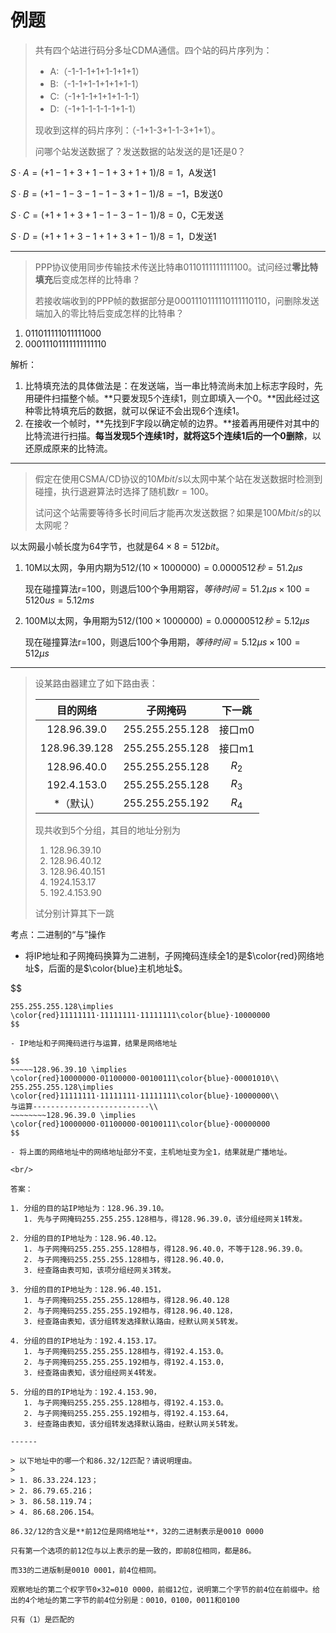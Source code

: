# 例题

> 共有四个站进行码分多址CDMA通信。四个站的码片序列为：
>
> - A:（-1-1-1+1+1-1+1+1）
> - B:（-1-1+1-1+1+1+1-1）
> - C:（-1+1-1+1+1+1-1-1）
> - D:（-1+1-1-1-1-1+1-1）
>
> 现收到这样的码片序列：（-1+1-3+1-1-3+1+1）。
>
> 问哪个站发送数据了？发送数据的站发送的是1还是0？

$S·A=(+1-1+3+1-1+3+1+1)/8=1$，A发送1

$S·B=(+1-1-3-1-1-3+1-1)/8=-1$，B发送0

$S·C=(+1+1+3+1-1-3-1-1)/8=0$，C无发送

$S·D=(+1+1+3-1+1+3+1-1)/8=1$，D发送1

------

> PPP协议使用同步传输技术传送比特串0110111111111100。试问经过**零比特填充**后变成怎样的比特串？
>
> 若接收端收到的PPP帧的数据部分是0001110111110111110110，问删除发送端加入的零比特后变成怎样的比特串？

1. 011011111011111000
2. 00011101111111111110

解析：

1. 比特填充法的具体做法是：在发送端，当一串比特流尚未加上标志字段时，先用硬件扫描整个帧。**只要发现5个连续1，则立即填入一个0。**因此经过这种零比特填充后的数据，就可以保证不会出现6个连续1。
2. 在接收一个帧时，**先找到F字段以确定帧的边界。**接着再用硬件对其中的比特流进行扫描。**每当发现5个连续1时，就将这5个连续1后的一个0删除**，以还原成原来的比特流。

------

> 假定在使用CSMA/CD协议的$10Mbit/s$以太网中某个站在发送数据时检测到碰撞，执行退避算法时选择了随机数$r=100$。
>
> 试问这个站需要等待多长时间后才能再次发送数据？如果是$100Mbit/s$的以太网呢？

以太网最小帧长度为64字节，也就是$64×8=512bit$。

1. 10M以太网，争用内期为$512/(10×1000000)=0.0000512秒=51.2μs$

   现在碰撞算法r=100，则退后100个争用期容，$等待时间=51.2μs×100=5120us=5.12ms$

2. 100M以太网，争用期为$512/(100×1000000)=0.00000512秒=5.12μs$

   现在碰撞算法r=100，则退后100个争用期，$等待时间=5.12μs×100=512μs$

------

> 设某路由器建立了如下路由表：
>
> |   目的网络    |    子网掩码     | 下一跳 |
> | :-----------: | :-------------: | :----: |
> |  128.96.39.0  | 255.255.255.128 | 接口m0 |
> | 128.96.39.128 | 255.255.255.128 | 接口m1 |
> |  128.96.40.0  | 255.255.255.128 | $R_2$  |
> |  192.4.153.0  | 255.255.255.128 | $R_3$  |
> |   *（默认）   | 255.255.255.192 | $R_4$  |
>
> 现共收到5个分组，其目的地址分别为
>
> 1. 128.96.39.10
> 2. 128.96.40.12
> 3. 128.96.40.151
> 4. 1924.153.17
> 5. 192.4.153.90
>
> 试分别计算其下一跳

考点：二进制的“与”操作

- 将IP地址和子网掩码换算为二进制，子网掩码连续全1的是$\color{red}网络地址$，后面的是$\color{blue}主机地址$。

$$
~~~~~128.96.39.10 \implies \color{red}10000000·01100000·00100111\color{blue}·00001010\\
255.255.255.128\implies \color{red}11111111·11111111·11111111\color{blue}·10000000
$$

- IP地址和子网掩码进行与运算，结果是网络地址

$$
~~~~~128.96.39.10 \implies \color{red}10000000·01100000·00100111\color{blue}·00001010\\
255.255.255.128\implies \color{red}11111111·11111111·11111111\color{blue}·10000000\\
与运算--------------------------\\
~~~~~~~~128.96.39.0 \implies \color{red}10000000·01100000·00100111\color{blue}·00000000
$$

- 将上面的网络地址中的网络地址部分不变，主机地址变为全1，结果就是广播地址。

<br/>

答案：

1. 分组的目的站IP地址为：128.96.39.10。
   1. 先与子网掩码255.255.255.128相与，得128.96.39.0，该分组经网关1转发。

2. 分组的目的IP地址为：128.96.40.12。
   1. 与子网掩码255.255.255.128相与，得128.96.40.0，不等于128.96.39.0。
   2. 与子网掩码255.255.255.128相与，得128.96.40.0，
   3. 经查路由表可知，该项分组经网关3转发。

3. 分组的目的IP地址为：128.96.40.151，
   1. 与子网掩码255.255.255.128相与，得128.96.40.128
   2. 与子网掩码255.255.255.192相与，得128.96.40.128，
   3. 经查路由表知，该分组转发选择默认路由，经默认网关5转发。

4. 分组的目的IP地址为：192.4.153.17。
   1. 与子网掩码255.255.255.128相与，得192.4.153.0。
   2. 与子网掩码255.255.255.192相与，得192.4.153.0，
   3. 经查路由表知，该分组经网关4转发。

5. 分组的目的IP地址为：192.4.153.90，
   1. 与子网掩码255.255.255.128相与，得192.4.153.0。
   2. 与子网掩码255.255.255.192相与，得192.4.153.64，
   3. 经查路由表知，该分组转发选择默认路由，经默认网关5转发。

------

> 以下地址中的哪一个和86.32/12匹配？请说明理由。
>
> 1. 86.33.224.123；
> 2. 86.79.65.216；
> 3. 86.58.119.74；
> 4. 86.68.206.154。

86.32/12的含义是**前12位是网络地址**，32的二进制表示是0010 0000

只有第一个选项的前12位与以上表示的是一致的，即前8位相同，都是86。

而33的二进版制是0010 0001，前4位相同。

观察地址的第二个权字节0×32=010 0000，前缀12位，说明第二个字节的前4位在前缀中。给出的4个地址的第二字节的前4位分别是：0010，0100，0011和0100

只有（1）是匹配的